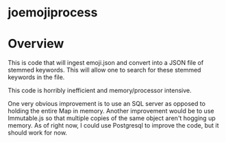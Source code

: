 # joemojiprocess

# Overview

This is code that will ingest emoji.json and convert into a JSON file of stemmed keywords. This will allow one to search for these stemmed keywords in the file.

This code is horribly inefficient and memory/processor intensive. 

One very obvious improvement is to use an SQL server as opposed to holding the entire Map in memory. Another improvement would be to use Immutable.js so that multiple copies of the same object aren't hogging up memory. As of right now, I could use Postgresql to improve the code, but it should work for now.
